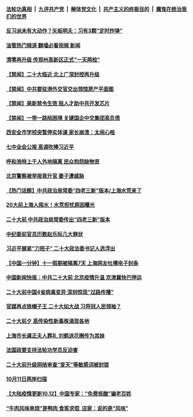 ####  [法轮功真相](../../../../basic/blob/master/README.md?t=10130401) &nbsp;|&nbsp; [九评共产党](../../../../9ping.md/blob/master/README.md?t=10130401) &nbsp;|&nbsp; [解体党文化](../../../../jtdwh.md/blob/master/README.md?t=10130401)  &nbsp;|&nbsp; [共产主义的终极目的](../../../../gczydzjmd.md/blob/master/README.md?t=10130401) &nbsp;|&nbsp; [魔鬼在统治我们的世界](../../../../mgztzwmdsj.md/blob/master/README.md?t=10130401) 



#### [反习派未有大动作？矢板明夫：习有3颗“定时炸弹”](../pages/prog204/a103549684.md?t=10130401) 

#### [油管热门频道 翻墙必看视频 新闻](http://209.250.226.216:81/youtube.html?10130401)

#### [清零再升级 传郑州高新区正式“一天两检”](../pages/prog204/a103549649.md?t=10130401) 

#### [【禁闻】二十大临近 北上广深封控再升级](../pages/prog204/a103549629.md?t=10130401) 

#### [【禁闻】中共要驻港外交官交出领馆房产平面图](../pages/prog204/a103549625.md?t=10130401) 

#### [【禁闻】美新禁令生效 阻人才助中共开发芯片](../pages/prog204/a103549614.md?t=10130401) 

#### [【禁闻】一带一路陷困境 关键国企中交集团高负债](../pages/prog204/a103549616.md?t=10130401) 

#### [西安全市学校突暂停实体课 家长崩溃：太闹心啦](../pages/prog204/a103549598.md?t=10130401) 

#### [七中全会公报 高调吹捧习近平](../pages/prog204/a103549523.md?t=10130401) 

#### [呼和浩特上千人外地隔离 民众抱怨缺物资](../pages/prog204/a103549444.md?t=10130401) 

#### [北京警察被举报竟升官 妻子遭威胁](../pages/prog204/a103549446.md?t=10130401) 

#### [【热门话题】中共政治局常委“四老三新”版本/上海水荒来了](../pages/prog204/a103549433.md?t=10130401) 

#### [20大前上海人囤水！水荒担忧原因曝光](../pages/prog204/a103549440.md?t=10130401) 

#### [二十大前 中共政治局常委传出“四老三新”版本](../pages/prog204/a103549408.md?t=10130401) 


#### [中纪委前官员历数赵乐际几大罪状](../pages/prog204/a103549411.md?t=10130401) 

#### [习近平握紧“刀把子” 二十大政法委书记人选浮出](../pages/prog204/a103549394.md?t=10130401) 


#### [【中国一分钟】十一假期被隔离7天 上海网友吐槽电子封条](../pages/prog204/a103549257.md?t=10130401) 

#### [中国新闻快报：中共二十大前 北京疫情升温 京津冀快巴停运](../pages/prog204/a103549246.md?t=10130401) 

#### [二十大前中国4省病毒变异 深圳惊现“过路传播”](../pages/prog204/a103549268.md?t=10130401) 

#### [官媒再点铁帽子王 二十大如大战 习将冠人民领袖？](../pages/prog204/a103549253.md?t=10130401) 

#### [二十大前夕 高传染性新毒株涌现各地](../pages/prog204/a103549248.md?t=10130401) 

#### [上海市长龚正夫人葬礼 刘鹤送花圈传为其妹](../pages/prog204/a103549203.md?t=10130401) 

#### [法国政要支持法轮功学员反迫害](../pages/prog204/a103549206.md?t=10130401) 

#### [二十大前升级网络审查“变天”等敏感词被封锁](../pages/prog204/a103549194.md?t=10130401) 

#### [10月11日两岸扫描](../pages/prog204/a103549104.md?t=10130401) 

#### [【大陆疫情更新10.12】中国专家：“免费核酸”骗老百姓](../pages/prog204/a103543040.md?t=10130401) 

#### [“牛肉风味串烧”是鸭肉 食客求偿  店家：说的是“风味”](../pages/prog204/a103549035.md?t=10130401) 

<img src='http://gfw-breaker.win/goodnews/indexes/prog204.md' width='0px' height='0px'/>
